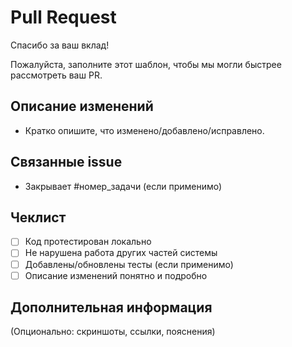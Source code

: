 # Pull Request

Спасибо за ваш вклад!

Пожалуйста, заполните этот шаблон, чтобы мы могли быстрее рассмотреть ваш PR.

## Описание изменений

- Кратко опишите, что изменено/добавлено/исправлено.

## Связанные issue

- Закрывает #номер_задачи (если применимо)

## Чеклист

- [ ] Код протестирован локально
- [ ] Не нарушена работа других частей системы
- [ ] Добавлены/обновлены тесты (если применимо)
- [ ] Описание изменений понятно и подробно

## Дополнительная информация

(Опционально: скриншоты, ссылки, пояснения)
